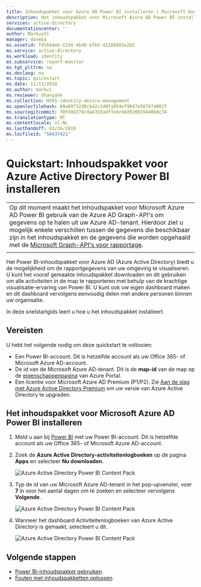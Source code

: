 ```yaml
---
title: Inhoudspakket voor Azure AD Power BI installeren | Microsoft Docs
description: Het inhoudspakket voor Microsoft Azure AD Power BI installeren
services: active-directory
documentationcenter: ''
author: MarkusVi
manager: daveba
ms.assetid: fd5604eb-1334-4bd8-bfb5-41280883e2b5
ms.service: active-directory
ms.workload: identity
ms.subservice: report-monitor
ms.tgt_pltfrm: na
ms.devlang: na
ms.topic: quickstart
ms.date: 11/13/2018
ms.author: markvi
ms.reviewer: dhanyahk
ms.collection: M365-identity-device-management
ms.openlocfilehash: 69a69732d8cb42c248fa954ef9047e5876f40837
ms.sourcegitcommit: 70550d278cda4355adffe9c66d920919448b0c34
ms.translationtype: MT
ms.contentlocale: nl-NL
ms.lasthandoff: 03/26/2019
ms.locfileid: "58437421"
---
```

# <a name="quickstart-install-azure-active-directory-power-bi-content-pack"></a>Quickstart: Inhoudspakket voor Azure Active Directory Power BI installeren

|  |
|--|
|Op dit moment maakt het inhoudspakket voor Microsoft Azure AD Power BI gebruik van de Azure AD Graph-API's om gegevens op te halen uit uw Azure AD-tenant. Hierdoor ziet u mogelijk enkele verschillen tussen de gegevens die beschikbaar zijn in het inhoudspakket en de gegevens die worden opgehaald met de [Microsoft Graph-API's voor rapportage](concept-reporting-api.md). |
|  |

Het Power BI-inhoudspakket voor Azure AD (Azure Active Directory) biedt u de mogelijkheid om de rapportgegevens van uw omgeving te visualiseren. U kunt het vooraf gemaakte inhoudspakket downloaden en dit gebruiken om alle activiteiten in de map te rapporteren met behulp van de krachtige visualisatie-ervaring van Power BI. U kunt ook uw eigen dashboard maken en dit dashboard vervolgens eenvoudig delen met andere personen binnen uw organisatie. 

In deze snelstartgids leert u hoe u het inhoudspakket installeert.

## <a name="prerequisites"></a>Vereisten

U hebt het volgende nodig om deze quickstart te voltooien:

* Een Power BI-account. Dit is hetzelfde account als uw Office 365- of Microsoft Azure AD-account. 
* De id van de Microsoft Azure AD-tenant. Dit is de **map-id** van de map op de [eigenschappenpagina](https://portal.azure.com/#blade/Microsoft_AAD_IAM/ActiveDirectoryMenuBlade/Properties) van Azure Portal.
* Een licentie voor Microsoft Azure AD Premium (P1/P2). Zie [Aan de slag met Azure Active Directory Premium](../fundamentals/active-directory-get-started-premium.md) om uw versie van Azure Active Directory te upgraden.

## <a name="install-azure-ad-power-bi-content-pack"></a>Het inhoudspakket voor Microsoft Azure AD Power BI installeren 

1. Meld u aan bij [Power BI](https://app.powerbi.com/groups/me/getdata/services) met uw Power BI-account. Dit is hetzelfde account als uw Office 365- of Microsoft Azure AD-account.

2. Zoek de **Azure Active Directory-activiteitenlogboeken** op de pagina **Apps** en selecteer **Nu downloaden**. 

   ![Azure Active Directory Power BI Content Pack](./media/quickstart-install-power-bi-content-pack/getitnow.png) 
    
3. Typ de id van uw Microsoft Azure AD-tenant in het pop-upvenster, voer **7** in voor het aantal dagen om te zoeken en selecteer vervolgens **Volgende**.
    
   ![Azure Active Directory Power BI Content Pack](./media/quickstart-install-power-bi-content-pack/connect.png) 

4. Wanneer het dashboard Activiteitenlogboeken van Azure Active Directory is gemaakt, selecteert u dit.

   ![Azure Active Directory Power BI Content Pack](./media/quickstart-install-power-bi-content-pack/dashboard.png) 
    
## <a name="next-steps"></a>Volgende stappen

* [Power BI-inhoudspakket gebruiken](howto-power-bi-content-pack.md).
* [Fouten met inhoudspakketten oplossen](troubleshoot-content-pack.md).
